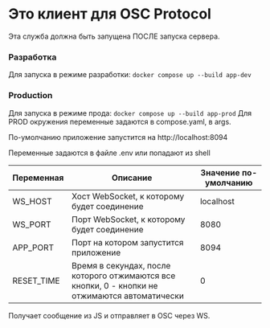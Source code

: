 # Это клиент для OSC Protocol

Эта служба должна быть запущена ПОСЛЕ запуска сервера.

### Разработка

Для запуска в режиме разработки: `docker compose up --build app-dev`

### Production

Для запуска в режиме прода: `docker compose up --build app-prod`
Для PROD окружения переменные задаются в compose.yaml, в args.

По-умолчанию приложение запустится на http://localhost:8094

Переменные задаются в файле .env или попадают из shell

| Переменная      | Описание                                                                                       | Значение по-умолчанию |
|-----------------|------------------------------------------------------------------------------------------------|-----------------------|
| WS_HOST         | Хост WebSocket, к которому будет соединение                                                    | localhost             |
| WS_PORT         | Порт WebSocket, к которому будет соединение                                                    | 8080                  |
| APP_PORT        | Порт на котором запустится приложение                                                          | 8094                  |
| RESET_TIME      | Время в секундах, после которого отжимаются все кнопки, 0 - кнопки не отжимаются автоматически | 0                     |


Получает сообщение из JS и отправляет в OSC через WS.


